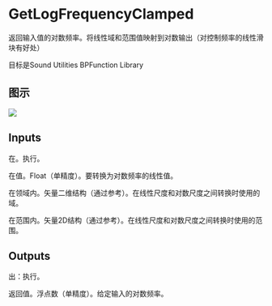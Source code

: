 # GetLogFrequencyClamped

返回输入值的对数频率。将线性域和范围值映射到对数输出（对控制频率的线性滑块有好处）

目标是Sound Utilities BPFunction Library

## 图示

![]($-20221218-20594168.png)

## Inputs

在。执行。

在值。Float（单精度）。要转换为对数频率的线性值。

在领域内。矢量二维结构（通过参考）。在线性尺度和对数尺度之间转换时使用的域。

在范围内。矢量2D结构（通过参考）。在线性尺度和对数尺度之间转换时使用的范围。  

## Outputs

出：执行。

返回值。浮点数（单精度）。给定输入的对数频率。
